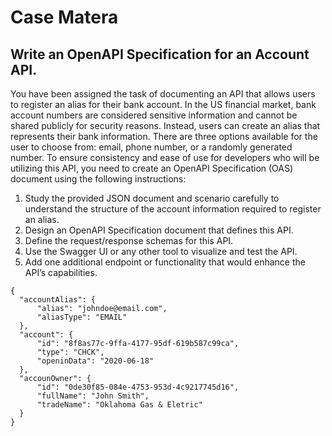 # Case Matera

## Write an OpenAPI Specification for an Account API.
You have been assigned the task of documenting an API that allows users to register an alias for their bank account. In the US financial market, bank account numbers are considered sensitive information and cannot be shared publicly for security reasons. Instead, users can create an alias that represents their bank information. There are three options available for the user to choose from: email, phone number, or a randomly generated number. To ensure consistency and ease of use for developers who will be utilizing this API, you need to create an OpenAPI Specification (OAS) document using the following instructions:
1. Study the provided JSON document and scenario carefully to understand the structure of the account information required to register an alias.
2. Design an OpenAPI Specification document that defines this API.
3. Define the request/response schemas for this API.
4. Use the Swagger UI or any other tool to visualize and test the API.
5. Add one additional endpoint or functionality that would enhance the API’s capabilities.

```
{
  "accountAlias": {
      "alias": "johndoe@email.com",
      "aliasType": "EMAIL"
  },
  "account": {
      "id": "8f8as77c-9ffa-4177-95df-619b587c99ca",
      "type": "CHCK",
      "openinData": "2020-06-18"
  },
  "accounOwner": {
      "id": "0de30f85-084e-4753-953d-4c9217745d16",
      "fullName": "John Smith",
      "tradeName": "Oklahoma Gas & Eletric"
  }
}


```
